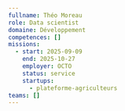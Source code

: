 ```yaml
---
fullname: Théo Moreau
role: Data scientist
domaine: Développement
competences: []
missions:
  - start: 2025-09-09
    end: 2025-10-27
    employer: OCTO
    status: service
    startups:
      - plateforme-agriculteurs
teams: []
---
```

